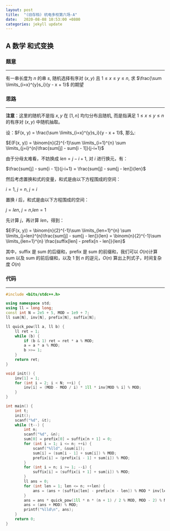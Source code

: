 ```yaml
---
layout: post
title:  "(旧存档) 杭电多校第六场-A"
date:   2020-08-08 10:53:00 +0800
categories: jekyll update
---
```

## A 数学 和式变换

### 题意

---
有一串长度为 $n$ 的串 $s$, 随机选择有序对 $(x, y)$ 且 $1 \le x \le y \le n$, 求 $\frac{\sum \limits_{i=x}^{y}s_i}{y - x + 1}$ 的期望

### 思路

---
**注意**：这里的随机不是指 $x, y$ 在 $[1, n]$ 均匀分布且随机, 而是指满足 $1 \le x \le y \le n$ 的有序对 $(x, y)$ 中随机抽取。

设：$F(x, y) = \frac{\sum \limits_{i=x}^{y}s_i}{y - x + 1}$, 那么:

$E(F(x, y)) = \binom{n}{2}^{-1}\sum \limits_{i=1}^{n} \sum \limits_{j=i}^{n}\frac{sum[j] - sum[i - 1]}{j-i+1}$

由于分母太难看，不妨换成 $len = j - i + 1$, 对 $i$ 进行换元，有：

$\frac{sum[j] - sum[i - 1]}{j-i+1} = \frac{sum[j] - sum[j - len]}{len}$

然后考虑置换和式的变量，和式是由以下方程围成的空间：

$i = 1$, $j = n$, $j = i$

置换 $i$ 后，和式是由以下方程围成的空间：

$j = len$, $j = n$,$len = 1$

先计算 $j$，再计算 $len$，得到：

$E(F(x, y)) = \binom{n}{2}^{-1}\sum \limits_{len=1}^{n} \sum \limits_{j=len}^{n}\frac{sum[j] - sum[j - len]}{len} = \binom{n}{2}^{-1}\sum \limits_{len=1}^{n} \frac{suffix[len] - prefix[n - len]}{len}$

其中，suffix 是 sum 的后缀和，prefix 是 sum 的前缀和，我们可以 $O(n)$计算 sum 以及 sum 的前后缀和，以及 $1$ 到 $n$ 的逆元，$O(n)$ 算出上列式子，时间复杂度 $O(n)$

### 代码

---

```c++
#include <bits/stdc++.h>

using namespace std;
using ll = long long;
const int N = 2e5 + 5, MOD = 1e9 + 7;
ll sum[N], inv[N], prefix[N], suffix[N];

ll quick_pow(ll a, ll b) {
    ll ret = 1;
    while (b) {
        if (b & 1) ret = ret * a % MOD;
        a = a * a % MOD;
        b >>= 1;
    }
    return ret;
}

void init() {
    inv[1] = 1;
    for (int i = 2; i < N; ++i) {
        inv[i] = (MOD - MOD / i) * 1ll * inv[MOD % i] % MOD;
    }
}

int main() {
    int t;
    init();
    scanf("%d", &t);
    while (t--) {
        int n;
        scanf("%d", &n);
        sum[0] = prefix[0] = suffix[n + 1] = 0;
        for (int i = 1; i <= n; ++i) {
            scanf("%lld", &sum[i]);
            sum[i] = (sum[i - 1] + sum[i]) % MOD;
            prefix[i] = (prefix[i - 1] + sum[i]) % MOD;
        }
        for (int i = n; i >= 1; --i) {
            suffix[i] = (suffix[i + 1] + sum[i]) % MOD;
        }
        ll ans = 0;
        for (int len = 1; len <= n; ++len) {
            ans = (ans + (suffix[len] - prefix[n - len]) % MOD * inv[len]) % MOD;
        }
        ans = ans * quick_pow(1ll * n * (n + 1) / 2 % MOD, MOD - 2) % MOD;
        ans = (ans + MOD) % MOD;
        printf("%lld\n", ans);
    }
    return 0;
}
```
